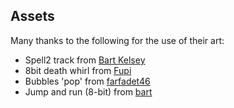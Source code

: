 ## Assets

Many thanks to the following for the use of their art:

- Spell2 track from [Bart Kelsey](https://opengameart.org/content/spell-2)
- 8bit death whirl from [Fupi](https://opengameart.org/content/8bit-death-whirl)
- Bubbles 'pop' from [farfadet46](https://opengameart.org/content/bubbles-pop)
- Jump and run (8-bit) from [bart](https://opengameart.org/content/jump-and-run-8-bit)
